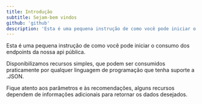```yaml
---
title: Introdução
subtitle: Sejam-bem vindos
github: 'github'
description: 'Esta é uma pequena instrução de como você pode iniciar o consumo dos endpoints da nossa api pública'
---
```


Esta é uma pequena instrução de como você pode iniciar o consumo dos endpoints da nossa api pública.

Disponibilizamos recursos simples, que podem ser consumidos praticamente por qualquer linguagem de programação que tenha suporte a .JSON.

Fique atento aos parâmetros e às recomendações, alguns recursos dependem de informações adicionais para retornar os dados desejados.
